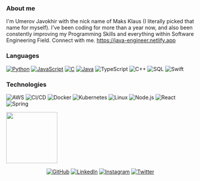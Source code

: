 ### About me
I'm Umerov Javokhir with the nick name of Maks Klaus (I literally picked that name for myself).
I've been coding for more than a year now, and also been constently improving my Programming Skills and everything within Software Engineering Field.
Connect with me.
https://java-engineer.netlify.app

### Languages
[![Python](https://img.shields.io/badge/-Python-000?&logo=python)](https://github.com/maksklaus?tab=repositories&q=&type=&language=python)
[![JavaScript](https://img.shields.io/badge/-JavaScript-000?&logo=JavaScript&logoColor=ddc508)](https://github.com/maksklaus?tab=repositories&q=&type=&language=javascript)
[![C](https://img.shields.io/badge/-C-000?&logo=C)](https://github.com/maksklaus?tab=repositories&q=&type=&language=c)
[![Java](https://img.shields.io/badge/-Java-000?&logo=Java&logoColor=007396)](https://github.com/maksklaus?tab=repositories&q=&type=&language=java)
![TypeScript](https://img.shields.io/badge/-TypeScript-000?&logo=TypeScript&logoColor=007ACC)
![C++](https://img.shields.io/badge/-C++-000?&logo=c%2b%2b&logoColor=00599C)
![SQL](https://img.shields.io/badge/-SQL-000?&logo=MySQL&logoColor=4479A1)
![Swift](https://img.shields.io/badge/-Swift-000?&logo=Swift)

### Technologies

![AWS](https://img.shields.io/badge/-AWS-000?&logo=Amazon-AWS&logoColor=FF9900)
![CI/CD](https://img.shields.io/badge/-CI%2FCD-000?&logo=CircleCI&logoColor=888)
![Docker](https://img.shields.io/badge/-Docker-000?&logo=Docker)
![Kubernetes](https://img.shields.io/badge/-Kubernetes-000?&logo=Kubernetes)
![Linux](https://img.shields.io/badge/-Linux-000?&logo=Linux&logoColor=FCC624)
![Node.js](https://img.shields.io/badge/-Node.js-000?&logo=node.js)
![React](https://img.shields.io/badge/-React-000?&logo=React)
![Spring](https://img.shields.io/badge/-Spring-000?&logo=Spring)

<a href="https://java-engineer.netlify.app/"><img height="137px" src="https://github-readme-stats.vercel.app/api?username=maksklaus&hide_title=true&hide_border=true&show_icons=true&include_all_commits=true&count_private=true&line_height=21&text_color=000&icon_color=000&bg_color=0,ea6161,ffc64d,fffc4d,52fa5a&theme=graywhite" />
<p align="center">
	<a href="https://github.com/maksklaus"><img src="https://img.icons8.com/bubbles/50/000000/github.png" alt="GitHub"/></a>
	<a href="https://www.linkedin.com/in/maksklaus/"><img src="https://img.icons8.com/bubbles/50/000000/linkedin.png" alt="LinkedIn"/></a>
	<a href="https://www.instagram.com/maks.klaus9/"><img src="https://img.icons8.com/bubbles/50/000000/instagram.png" alt="Instagram"/></a>
	<a href="https://twitter.com/maksklaus"><img src="https://img.icons8.com/bubbles/50/000000/twitter.png" alt="Twitter"/></a>
</p>





